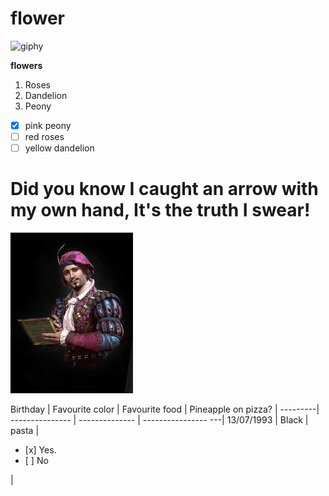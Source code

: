 # flower




![giphy](https://user-images.githubusercontent.com/66670076/84663481-8cd67a00-af1d-11ea-8740-21218aaa98e0.gif)


**flowers**
1. Roses
2. Dandelion 
3. Peony

 - [X] pink peony
- [ ] red roses
- [ ] yellow dandelion
# Did you know I caught an arrow with my own hand, It's the truth I swear!

![dandelion](https://github.com/Ouna-Bilegma/flower/blob/master/index.jpeg)








Birthday | Favourite color | Favourite food | Pineapple on pizza? |
---------| --------------- | -------------- | ---------------- ---|
13/07/1993 | Black | pasta | <ul><li> [x] Yes. </li> <li> [ ] No </li> </ul>|

